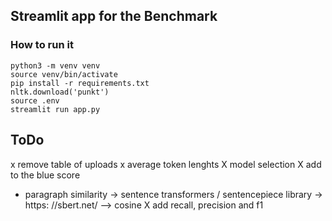 ## Streamlit app for the Benchmark

### How to run it

```
python3 -m venv venv
source venv/bin/activate
pip install -r requirements.txt
nltk.download('punkt')
source .env
streamlit run app.py
```



## ToDo
x remove table of uploads
x average token lenghts
X model selection
X add to the blue score
- paragraph similarity -> sentence transformers / sentencepiece library -> https: //sbert.net/ --> cosine
X add recall, precision and f1